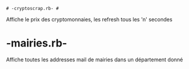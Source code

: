     # -cryptoscrap.rb- #
Affiche le prix des cryptomonnaies, les refresh tous les 'n' secondes
   
   # -mairies.rb- #
Affiche toutes les addresses mail de mairies dans un département donné
